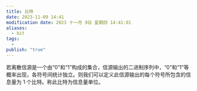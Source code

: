 ```yaml
---
title: 比特
date: 2023-11-09 14:41
modification date: 2023 十一月 9日 星期四 14:41:01
aliases:
  - bit
tags:
  - 
publish: "true"
---
```


若离散信源是一个由“0”和“1”构成的集合，信源输出的二进制序列中，“0”和“1”等概率出现，各符号间统计独立。则我们可以定义此信源输出的每个符号所包含的信息量为 1 个比特。称此比特为信息量单位。
